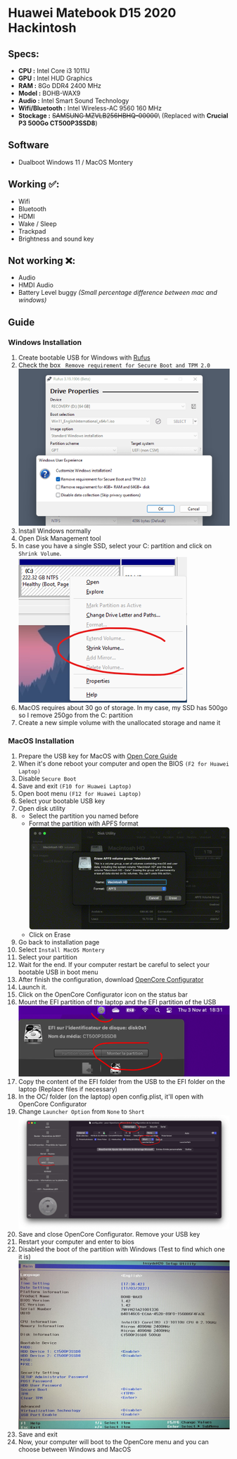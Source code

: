 # Huawei Matebook D15 2020 Hackintosh

## Specs:
- **CPU :** Intel Core i3 1011U
- **GPU :** Intel HUD Graphics
- **RAM :** 8Go DDR4 2400 MHz
- **Model :** BOHB-WAX9
- **Audio :** Intel Smart Sound Technology
- **Wifi/Bluetooth :** Intel Wireless-AC 9560 160 MHz
- **Stockage :** ~~SAMSUNG MZVLB256HBHQ-00000~~\ (Replaced with **Crucial P3 500Go CT500P3SSD8**)

## Software
- Dualboot Windows 11 / MacOS Montery

## Working ✅:
- Wifi
- Bluetooth
- HDMI
- Wake / Sleep
- Trackpad
- Brightness and sound key

## Not working ❌:
- Audio
- HMDI Audio
- Battery Level buggy *(Small percentage difference between mac and windows)*

## Guide
### Windows Installation
1. Create bootable USB for Windows with [Rufus](https://rufus.ie/fr/)
2. Check the box ` Remove requirement for Secure Boot and TPM 2.0` ![Rufus](img/rufus.png)
3. Install Windows normally
4. Open Disk Management tool
5. In case you have a single SSD, select your C: partition and click on `Shrink Volume`. ![Shrink Volume](img/disk_management.png)
6. MacOS requires  about 30 go of storage. In my case, my SSD has 500go so I remove 250go from the C: partition
7. Create a new simple volume with the unallocated storage and name it

### MacOS Installation
1. Prepare the USB key for MacOS with [Open Core Guide](https://dortania.github.io/OpenCore-Install-Guide/)
2. When it's done reboot your computer and open the BIOS `(F2 for Huawei Laptop)`
3. Disable `Secure Boot`
4. Save and exit `(F10 for Huawei Laptop)`
5. Open boot menu `(F12 for Huawei Laptop)`
6. Select your bootable USB key
7. Open disk utility
8. - Select the partition you named before
   - Format the partition with APFS format
![Format partition](img/erase.png)
    - Click on Erase
9. Go back to installation page
10. Select `Install MacOS Montery`
11. Select your partition
12. Wait for the end. If your computer restart be careful to select your bootable USB in boot menu
13. After finish the configuration, download [OpenCore Configurator](https://mackie100projects.altervista.org/download-opencore-configurator/)
14. Launch it.
15. Click on the OpenCore Configurator icon on the status bar
16. Mount the EFI partition of the laptop and the EFI partition of the USB
![Mount Partition](img/mount.png)
17. Copy the content of the EFI folder from the USB to the EFI folder on the laptop (Replace files if necessary)
18. In the OC/ folder (on the laptop) open config.plist, it'll open with OpenCore Configurator
19. Change `Launcher Option` from `None` to `Short`
![Launcher Option](img/opencore.png) 
20. Save and close OpenCore Configurator. Remove your USB key
21. Restart your computer and enter to bios
22. Disabled the boot of the partition with Windows (Test to find which one it is)
![Bios](img/bios.jpg)
23. Save and exit
24. Now, your computer will boot to the OpenCore menu and you can choose between Windows and MacOS